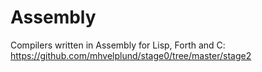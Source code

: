 # Assembly

Compilers written in Assembly for Lisp, Forth and C: <https://github.com/mhvelplund/stage0/tree/master/stage2>
